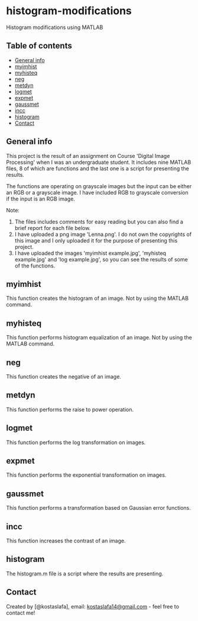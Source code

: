 # histogram-modifications
Histogram modifications using MATLAB

## Table of contents
* [General info](#general-info)
* [myimhist](#myimhist)
* [myhisteq](#myhisteq)
* [neg](#neg)
* [metdyn](#metdyn)
* [logmet](#logmet)
* [expmet](#expmet)
* [gaussmet](#gaussmet)
* [incc](#incc)
* [histogram](#histogram)
* [Contact](#contact)

## General info
This project is the result of an assignment on Course 'Digital Image Processing' when I was an undergraduate student.
It includes nine MATLAB files, 8 of which are functions and the last one is a script for presenting the results.

The functions are operating on grayscale images but the input can be either an RGB or a grayscale image.
I have included RGB to grayscale conversion if the input is an RGB image.

Note: 
1. The files includes comments for easy reading but you can also find a brief report for each file below.
2. I have uploaded a png image 'Lenna.png'. I do not own the copyrights of this image and I only uploaded it for the purpose of presenting this project.
3. I have uploaded the images 'myimhist example.jpg', 'myhisteq example.jpg' and 'log example.jpg', so you can see the results of some of the functions.

## myimhist
This function creates the histogram of an image. Not by using the MATLAB command.

## myhisteq
This function performs histogram equalization of an image. Not by using the MATLAB command.

## neg
This function creates the negative of an image.

## metdyn
This function performs the raise to power operation.

## logmet
This function performs the log transformation on images.

## expmet
This function performs the exponential transformation on images.

## gaussmet
This function performs a transformation based on Gaussian error functions.

## incc
This function increases the contrast of an image.

## histogram
The histogram.m file is a script where the results are presenting.

## Contact
Created by [@kostaslafa], email: kostaslafa14@gmail.com - feel free to contact me!
